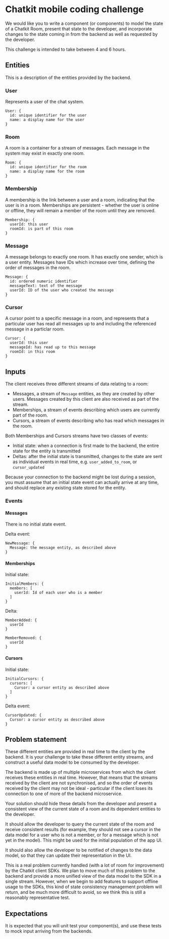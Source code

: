 # Chatkit mobile coding challenge

We would like you to write a component (or components) to model the state of a
Chatkit Room, present that state to the developer, and incorporate changes to
the state coming in from the backend as well as requested by the developer.

This challenge is intended to take between 4 and 6 hours.

## Entities

This is a description of the entities provided by the backend.

### User

Represents a user of the chat system.

```
User: {
  id: unique identifier for the user
  name: a display name for the user
}
```

### Room

A room is a container for a stream of messages.
Each message in the system may exist in exactly one room.

```
Room: {
  id: unique identifier for the room
  name: a display name for the room
}
```

### Membership

A membership is the link between a user and a room, indicating that the user
is in a room. Memberships are persistent - whether the user is online or
offline, they will remain a member of the room until they are removed.

```
Membership: {
  userId: this user
  roomId: is part of this room
}
```

### Message

A message belongs to exactly one room. It has exactly one sender, which is a
user entity.
Messages have IDs which increase over time, defining the order of messages in
the room.

```
Message: {
  id: ordered numeric identifier
  messageText: text of the message
  userId: ID of the user who created the message
}
```

### Cursor

A cursor point to a specific message in a room, and represents that a
particular user has read all messages up to and including the referenced
message in a particlar room.

```
Cursor: {
  userId: this user
  messageId: has read up to this message
  roomId: in this room
}
```

## Inputs

The client receives three different streams of data relating to a room:

- Messages, a stream of `Message` entities, as they are created by other
  users. Messages created by this client are also received as part of the
  stream.
- Memberships, a stream of events describing which users are currently part of
  the room.
- Cursors, a stream of events describing who has read which messages in the
  room.

Both Memberships and Cursors streams have two classes of events:

- Initial state: when a connection is first made to the backend, the entire
  state for the entity is transmitted
- Deltas: after the initial state is transmitted, changes to the state are
  sent as individual events in real time, e.g. `user_added_to_room`, or
  `cursor_updated`

Because your connection to the backend might be lost during a session, you
must assume that an initial state event can actually arrive at any time, and
should replace any existing state stored for the entity.

### Events

#### Messages

There is no initial state event.

Delta event:

```
NewMessage: {
  Message: the message entity, as described above
}
```

#### Memberships

Initial state:

```
InitialMembers: {
  members: [
    userId: Id of each user who is a member
  ]
}
```

Delta:

```
MemberAdded: {
  userId
}

MemberRemoved: {
  userId
}
```

#### Cursors

Initial state:

```
InitialCursors: {
  cursors: [
    Cursor: a cursor entity as described above
  ]
}
```

Delta event:

```
CursorUpdated: {
  Cursor: a cursor entity as described above
}
```

## Problem statement

These different entities are provided in real time to the client by the
backend. It is your challenge to take these different entity streams, and
construct a useful data model to be consumed by the developer.

The backend is made up of multiple microservices from which the client
receives these entities in real time. However, that means that the streams
received by the client are not synchronised, and so the order of events
received by the client may not be ideal - particular if the client loses its
connection to one of more of the backend microservice.

Your solution should hide these details from the developer and present a
consistent view of the current state of a room and its dependent entities to
the developer.

It should allow the developer to query the current state of the room and
receive consistent results (for example, they should not see a cursor in the
data model for a user who is not a member, or for a message which is not yet
in the model). This might be used for the initial population of the app UI.

It should also allow the developer to be notified of changes to the data
model, so that they can update their representation in the UI.

This is a real problem currently handled (with a lot of room for improvement)
by the Chatkit client SDKs. We plan to move much of this problem to the
backend and provide a more unified view of the data model to the SDK in a
single stream. However, when we begin to add features to support offline
usage to the SDKs, this kind of state consistency management problem will
return, and be much more difficult to avoid, so we think this is still a
reasonably representative test.

## Expectations

It is expected that you will unit test your component(s), and use these tests
to mock input arriving from the backends.
